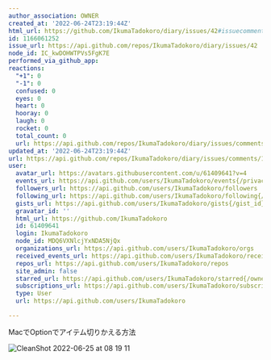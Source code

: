 ```yaml
---
author_association: OWNER
created_at: '2022-06-24T23:19:44Z'
html_url: https://github.com/IkumaTadokoro/diary/issues/42#issuecomment-1166061252
id: 1166061252
issue_url: https://api.github.com/repos/IkumaTadokoro/diary/issues/42
node_id: IC_kwDOHWTPVs5FgK7E
performed_via_github_app: 
reactions:
  "+1": 0
  "-1": 0
  confused: 0
  eyes: 0
  heart: 0
  hooray: 0
  laugh: 0
  rocket: 0
  total_count: 0
  url: https://api.github.com/repos/IkumaTadokoro/diary/issues/comments/1166061252/reactions
updated_at: '2022-06-24T23:19:44Z'
url: https://api.github.com/repos/IkumaTadokoro/diary/issues/comments/1166061252
user:
  avatar_url: https://avatars.githubusercontent.com/u/61409641?v=4
  events_url: https://api.github.com/users/IkumaTadokoro/events{/privacy}
  followers_url: https://api.github.com/users/IkumaTadokoro/followers
  following_url: https://api.github.com/users/IkumaTadokoro/following{/other_user}
  gists_url: https://api.github.com/users/IkumaTadokoro/gists{/gist_id}
  gravatar_id: ''
  html_url: https://github.com/IkumaTadokoro
  id: 61409641
  login: IkumaTadokoro
  node_id: MDQ6VXNlcjYxNDA5NjQx
  organizations_url: https://api.github.com/users/IkumaTadokoro/orgs
  received_events_url: https://api.github.com/users/IkumaTadokoro/received_events
  repos_url: https://api.github.com/users/IkumaTadokoro/repos
  site_admin: false
  starred_url: https://api.github.com/users/IkumaTadokoro/starred{/owner}{/repo}
  subscriptions_url: https://api.github.com/users/IkumaTadokoro/subscriptions
  type: User
  url: https://api.github.com/users/IkumaTadokoro

---
```

MacでOptionでアイテム切りかえる方法

![CleanShot 2022-06-25 at 08 19 11](https://user-images.githubusercontent.com/61409641/175728035-99f977d8-93c8-4e40-ba93-a98db0fd14a3.png)
